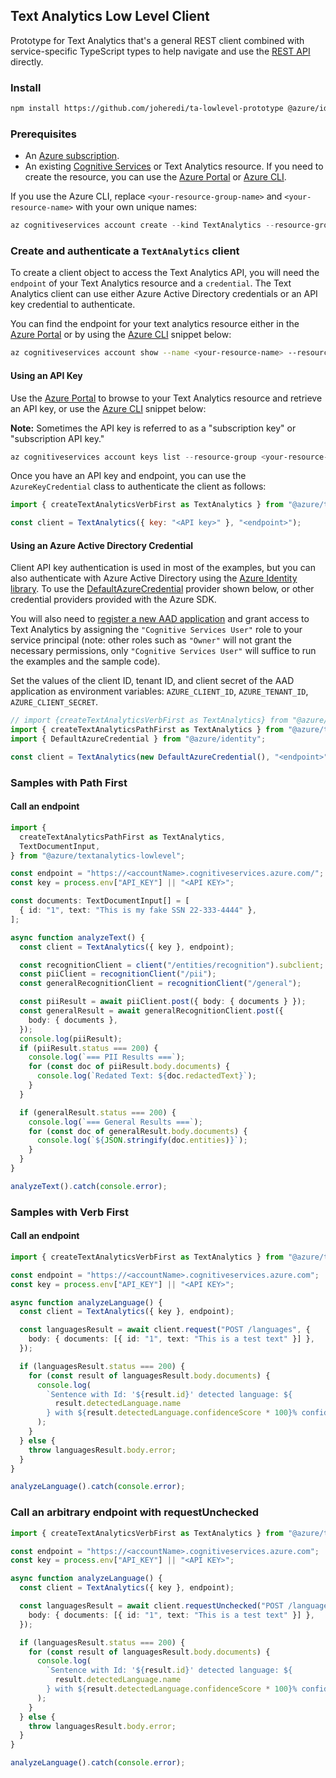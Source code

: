 ## Text Analytics Low Level Client

Prototype for Text Analytics that's a general REST client combined with service-specific TypeScript types to help navigate and use the [REST API][rest_api] directly.

### Install

```bash
npm install https://github.com/joheredi/ta-lowlevel-prototype @azure/identity
```

### Prerequisites

- An [Azure subscription][azure_sub].
- An existing [Cognitive Services][cognitive_resource] or Text Analytics resource. If you need to create the resource, you can use the [Azure Portal][azure_portal] or [Azure CLI][azure_cli].

If you use the Azure CLI, replace `<your-resource-group-name>` and `<your-resource-name>` with your own unique names:

```PowerShell
az cognitiveservices account create --kind TextAnalytics --resource-group <your-resource-group-name> --name <your-resource-name> --sku <your-sku-name> --location <your-location>
```

### Create and authenticate a `TextAnalytics` client

To create a client object to access the Text Analytics API, you will need the `endpoint` of your Text Analytics resource and a `credential`. The Text Analytics client can use either Azure Active Directory credentials or an API key credential to authenticate.

You can find the endpoint for your text analytics resource either in the [Azure Portal][azure_portal] or by using the [Azure CLI][azure_cli] snippet below:

```bash
az cognitiveservices account show --name <your-resource-name> --resource-group <your-resource-group-name> --query "properties.endpoint"
```

#### Using an API Key

Use the [Azure Portal][azure_portal] to browse to your Text Analytics resource and retrieve an API key, or use the [Azure CLI][azure_cli] snippet below:

**Note:** Sometimes the API key is referred to as a "subscription key" or "subscription API key."

```PowerShell
az cognitiveservices account keys list --resource-group <your-resource-group-name> --name <your-resource-name>
```

Once you have an API key and endpoint, you can use the `AzureKeyCredential` class to authenticate the client as follows:

```js
import { createTextAnalyticsVerbFirst as TextAnalytics } from "@azure/textanalytics-lowlevel";

const client = TextAnalytics({ key: "<API key>" }, "<endpoint>");
```

#### Using an Azure Active Directory Credential

Client API key authentication is used in most of the examples, but you can also authenticate with Azure Active Directory using the [Azure Identity library][azure_identity]. To use the [DefaultAzureCredential][defaultazurecredential] provider shown below,
or other credential providers provided with the Azure SDK.

You will also need to [register a new AAD application][register_aad_app] and grant access to Text Analytics by assigning the `"Cognitive Services User"` role to your service principal (note: other roles such as `"Owner"` will not grant the necessary permissions, only `"Cognitive Services User"` will suffice to run the examples and the sample code).

Set the values of the client ID, tenant ID, and client secret of the AAD application as environment variables: `AZURE_CLIENT_ID`, `AZURE_TENANT_ID`, `AZURE_CLIENT_SECRET`.

```js
// import {createTextAnalyticsVerbFirst as TextAnalytics} from "@azure/textanalytics-lowlevel";
import { createTextAnalyticsPathFirst as TextAnalytics } from "@azure/textanalytics-lowlevel";
import { DefaultAzureCredential } from "@azure/identity";

const client = TextAnalytics(new DefaultAzureCredential(), "<endpoint>");
```

### Samples with Path First

#### Call an endpoint

```typescript
import {
  createTextAnalyticsPathFirst as TextAnalytics,
  TextDocumentInput,
} from "@azure/textanalytics-lowlevel";

const endpoint = "https://<accountName>.cognitiveservices.azure.com/";
const key = process.env["API_KEY"] || "<API KEY>";

const documents: TextDocumentInput[] = [
  { id: "1", text: "This is my fake SSN 22-333-4444" },
];

async function analyzeText() {
  const client = TextAnalytics({ key }, endpoint);

  const recognitionClient = client("/entities/recognition").subclient;
  const piiClient = recognitionClient("/pii");
  const generalRecognitionClient = recognitionClient("/general");

  const piiResult = await piiClient.post({ body: { documents } });
  const generalResult = await generalRecognitionClient.post({
    body: { documents },
  });
  console.log(piiResult);
  if (piiResult.status === 200) {
    console.log(`=== PII Results ===`);
    for (const doc of piiResult.body.documents) {
      console.log(`Redated Text: ${doc.redactedText}`);
    }
  }

  if (generalResult.status === 200) {
    console.log(`=== General Results ===`);
    for (const doc of generalResult.body.documents) {
      console.log(`${JSON.stringify(doc.entities)}`);
    }
  }
}

analyzeText().catch(console.error);
```

### Samples with Verb First

#### Call an endpoint

```typescript
import { createTextAnalyticsVerbFirst as TextAnalytics } from "@azure/textanalytics-lowlevel";

const endpoint = "https://<accountName>.cognitiveservices.azure.com";
const key = process.env["API_KEY"] || "<API KEY>";

async function analyzeLanguage() {
  const client = TextAnalytics({ key }, endpoint);

  const languagesResult = await client.request("POST /languages", {
    body: { documents: [{ id: "1", text: "This is a test text" }] },
  });

  if (languagesResult.status === 200) {
    for (const result of languagesResult.body.documents) {
      console.log(
        `Sentence with Id: '${result.id}' detected language: ${
          result.detectedLanguage.name
        } with ${result.detectedLanguage.confidenceScore * 100}% confidence`
      );
    }
  } else {
    throw languagesResult.body.error;
  }
}

analyzeLanguage().catch(console.error);
```

### Call an arbitrary endpoint with requestUnchecked

```typescript
import { createTextAnalyticsVerbFirst as TextAnalytics } from "@azure/textanalytics-lowlevel";

const endpoint = "https://<accountName>.cognitiveservices.azure.com";
const key = process.env["API_KEY"] || "<API KEY>";

async function analyzeLanguage() {
  const client = TextAnalytics({ key }, endpoint);

  const languagesResult = await client.requestUnchecked("POST /languages", {
    body: { documents: [{ id: "1", text: "This is a test text" }] },
  });

  if (languagesResult.status === 200) {
    for (const result of languagesResult.body.documents) {
      console.log(
        `Sentence with Id: '${result.id}' detected language: ${
          result.detectedLanguage.name
        } with ${result.detectedLanguage.confidenceScore * 100}% confidence`
      );
    }
  } else {
    throw languagesResult.body.error;
  }
}

analyzeLanguage().catch(console.error);
```

[azure_cli]: https://docs.microsoft.com/cli/azure
[azure_sub]: https://azure.microsoft.com/free/
[cognitive_resource]: https://docs.microsoft.com/azure/cognitive-services/cognitive-services-apis-create-account
[azure_portal]: https://portal.azure.com
[azure_identity]: https://github.com/Azure/azure-sdk-for-js/tree/master/sdk/identity/identity
[register_aad_app]: https://docs.microsoft.com/azure/cognitive-services/authentication#assign-a-role-to-a-service-principal
[defaultazurecredential]: https://github.com/Azure/azure-sdk-for-js/tree/master/sdk/identity/identity#defaultazurecredential
[rest_api]: https://westus2.dev.cognitive.microsoft.com/docs/services/TextAnalytics-v3-1-preview-3/
